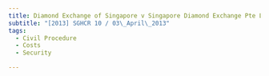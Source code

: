 ```yaml
---
title: Diamond Exchange of Singapore v Singapore Diamond Exchange Pte Ltd
subtitle: "[2013] SGHCR 10 / 03\_April\_2013"
tags:
  - Civil Procedure
  - Costs
  - Security

---
```



